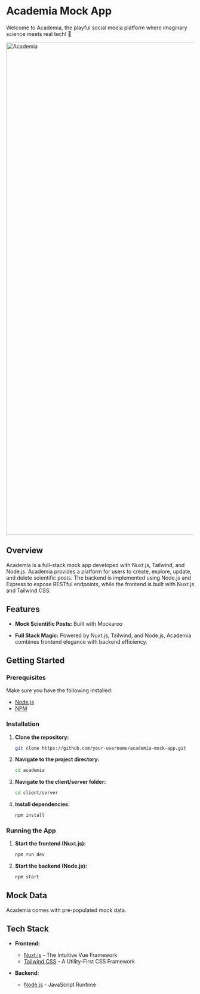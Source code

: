 # Academia Mock App

Welcome to Academia, the playful social media platform where imaginary science meets real tech! 🚀


<img width="1316" alt="Academia" src="https://github.com/DimYiannis/academia_v2/assets/107484245/2afc226c-cf6f-46ed-9cf6-28d7f148cf2e">


## Overview

Academia is a full-stack mock app developed with Nuxt.js, Tailwind, and Node.js. Academia provides a platform for users to create, explore, update, and delete scientific posts. The backend is implemented using Node.js and Express to expose RESTful endpoints, while the frontend is built with Nuxt.js and Tailwind CSS.


## Features

- **Mock Scientific Posts:** Built with Mockaroo

- **Full Stack Magic:** Powered by Nuxt.js, Tailwind, and Node.js, Academia combines frontend elegance with backend efficiency.


## Getting Started

### Prerequisites

Make sure you have the following installed:

- [Node.js](https://nodejs.org/)
- [NPM](https://www.npmjs.com/)

### Installation

1. **Clone the repository:**
    ```bash
    git clone https://github.com/your-username/academia-mock-app.git
    ```

2. **Navigate to the project directory:**
    ```bash
    cd academia
    ```
3. **Navigate to the client/server folder:**
   ```bash
   cd client/server
   ```

4. **Install dependencies:**
    ```bash
    npm install
    ```

### Running the App

1. **Start the frontend (Nuxt.js):**
    ```bash
    npm run dev
    ```

2. **Start the backend (Node.js):**
    ```bash
    npm start
    ```

## Mock Data

Academia comes with pre-populated mock data. 

## Tech Stack

- **Frontend:**
  - [Nuxt.js](https://nuxtjs.org/) - The Intuitive Vue Framework
  - [Tailwind CSS](https://tailwindcss.com/) - A Utility-First CSS Framework

- **Backend:**
  - [Node.js](https://nodejs.org/) - JavaScript Runtime



